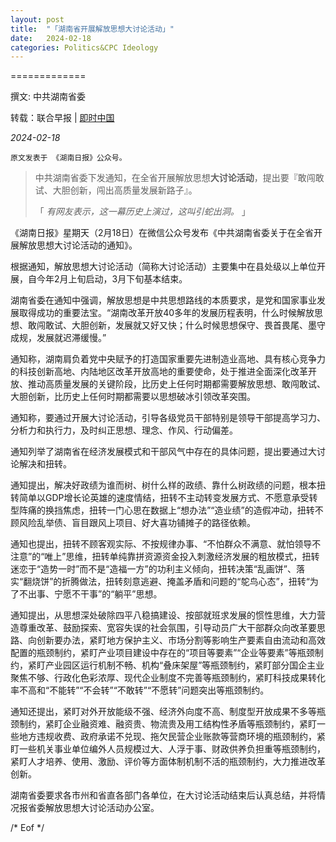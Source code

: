 ```yaml
---
layout: post
title:  "「湖南省开展解放思想大讨论活动」"
date:   2024-02-18
categories: Politics&CPC Ideology
---
```


=============


撰文: 中共湖南省委 

转载：联合早报 | [即时中国](https://www.zaobao.com.sg/realtime/china/story20240218-1468830)

_2024-02-18_ 

```
原文发表于 《湖南日报》公众号。
```


> 中共湖南省委下发通知，在全省开展解放思想**大讨论活动**，提出要『敢闯敢试、大胆创新，闯出高质量发展新路子』。
>
> 「 _有网友表示，这一幕历史上演过，这叫引蛇出洞。_ 」

《湖南日报》星期天（2月18日）在微信公众号发布《中共湖南省委关于在全省开展解放思想大讨论活动的通知》。

根据通知，解放思想大讨论活动（简称大讨论活动）主要集中在县处级以上单位开展，自今年2月上旬启动，3月下旬基本结束。

湖南省委在通知中强调，解放思想是中共思想路线的本质要求，是党和国家事业发展取得成功的重要法宝。“湖南改革开放40多年的发展历程表明，什么时候解放思想、敢闯敢试、大胆创新，发展就又好又快；什么时候思想保守、畏首畏尾、墨守成规，发展就迟滞缓慢。”

通知称，湖南肩负着党中央赋予的打造国家重要先进制造业高地、具有核心竞争力的科技创新高地、内陆地区改革开放高地的重要使命，处于推进全面深化改革开放、推动高质量发展的关键阶段，比历史上任何时期都需要解放思想、敢闯敢试、大胆创新，比历史上任何时期都需要以思想破冰引领改革突围。

通知称，要通过开展大讨论活动，引导各级党员干部特别是领导干部提高学习力、分析力和执行力，及时纠正思想、理念、作风、行动偏差。

通知列举了湖南省在经济发展模式和干部风气中存在的具体问题，提出要通过大讨论解决和扭转。

通知提出，解决好政绩为谁而树、树什么样的政绩、靠什么树政绩的问题，根本扭转简单以GDP增长论英雄的速度情结，扭转不主动转变发展方式、不愿意承受转型阵痛的换挡焦虑，扭转一门心思在数据上“想办法”“造业绩”的造假冲动，扭转不顾风险乱举债、盲目跟风上项目、好大喜功铺摊子的路径依赖。

通知也提出，扭转不顾客观实际、不按规律办事、“不怕群众不满意、就怕领导不注意”的“唯上”思维，扭转单纯靠拼资源资金投入刺激经济发展的粗放模式，扭转迷恋于“造势一时”而不是“造福一方”的功利主义倾向，扭转决策“乱画饼”、落实“翻烧饼”的折腾做法，扭转刻意逃避、掩盖矛盾和问题的“鸵鸟心态”，扭转“为了不出事、宁愿不干事”的“躺平”思想。

通知提出，从思想深处破除四平八稳搞建设、按部就班求发展的惯性思维，大力营造尊重改革、鼓励探索、宽容失误的社会氛围，引导动员广大干部群众向改革要思路、向创新要办法，紧盯地方保护主义、市场分割等影响生产要素自由流动和高效配置的瓶颈制约，紧盯产业项目建设中存在的“项目等要素”“企业等要素”等瓶颈制约，紧盯产业园区运行机制不畅、机构“叠床架屋”等瓶颈制约，紧盯部分国企主业聚焦不够、行政化色彩浓厚、现代企业制度不完善等瓶颈制约，紧盯科技成果转化率不高和“不能转”“不会转”“不敢转”“不愿转”问题突出等瓶颈制约。

通知还提出，紧盯对外开放能级不强、经济外向度不高、制度型开放成果不多等瓶颈制约，紧盯企业融资难、融资贵、物流贵及用工结构性矛盾等瓶颈制约，紧盯一些地方违规收费、政府承诺不兑现、拖欠民营企业账款等营商环境的瓶颈制约，紧盯一些机关事业单位编外人员规模过大、人浮于事、财政供养负担重等瓶颈制约，紧盯人才培养、使用、激励、评价等方面体制机制不活的瓶颈制约，大力推进改革创新。

湖南省委要求各市州和省直各部门各单位，在大讨论活动结束后认真总结，并将情况报省委解放思想大讨论活动办公室。
  

  
/* Eof */
